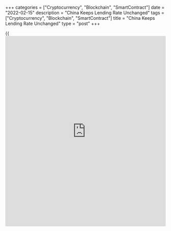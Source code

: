 +++
categories = ["Cryptocurrency", "Blockchain", "SmartContract"]
date = "2022-02-15"
description = "China Keeps Lending Rate Unchanged"
tags = ["Cryptocurrency", "Blockchain", "SmartContract"]
title = "China Keeps Lending Rate Unchanged"
type = "post"
+++

{{<iframe id="large-banner" src="https://www.bounty.group/#slide=16.0" width="100%" height="600" scrolling="no" style="border: 0px solid rgb(216, 221, 230); border-radius: 3px;">}}

China's central bank left its medium-term lending facility rate
unchanged on Tuesday as it gauges the impact of the previous reduction.

The People's Bank of China retained its one-year medium term lending
facility rate at 2.85 percent. The bank had reduced the rates on lending
facilities by 10 basis points in January.

In January, the one-year loan prime rate was reduced by 5 basis points
to 3.70 percent, which was the second consecutive reduction and the
five-year LPR, the benchmark for mortgage rates, was lowered for the
first time since April 2020, to 4.60 percent.

"We cannot conclude right now that the PBoC will stop easing in
February," Iris Pang, an ING economist, said. "We need to wait until Feb
20th, which we believe could result in a 5 basis points cut from 3.7
percent and 4.6 percent for the 1-year and 5-year LPR, respectively."

As the PBoC had vowed to further increase financial support to the real
[economy][1] in its monetary [policy](https://www.fintechee.com/policy/) report released Friday, more easing
still looks to be on the horizon, Julian Evans-Pritchard, an economist
at Capital Economics, said.

The economist anticipates another 20 basis point of [policy](https://www.fintechee.com/policy/) rate cuts and
100 basis point reduction in reserve requirements for large and medium-
sized banks by the middle of this year, along with a further modest
acceleration in credit growth.

For comments and feedback [contact](https://www.playgroundfx.com/contact/): editorial@rtt[news](https://www.letsplayfx.com/blog/forex-news-website/).com

[Economic News][1]

 **What parts of the world are seeing the best (and worst) economic
performances lately? Click[here][2] to check out our [Econ Scorecard][2]
and find out! See up-to-the-moment [ranking](https://www.playgroundfx.com/blog/crypto-exchange-ranking/)s for the best and worst
performers in [GDP][3], [unemployment rate][4], [inflation][2] and much
more.**

   1. www.rtt[news](https://www.letsplayfx.com/blog/forex-news-website/).com/Content/EconomicNews.aspx
   2. www.rtt[news](https://www.letsplayfx.com/blog/forex-news-website/).com/economic-scorecard/world-rank/CPI/highest-performance.aspx
   3. www.rtt[news](https://www.letsplayfx.com/blog/forex-news-website/).com/economic-scorecard/world-rank/GDP/highest-performance.aspx
   4. www.rtt[news](https://www.letsplayfx.com/blog/forex-news-website/).com/economic-scorecard/world-rank/unemployment-rate/lowest-performance.aspx